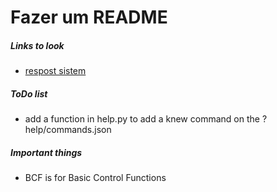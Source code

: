 # Fazer um README

##### Links to look

- [respost sistem](https://discordpy.readthedocs.io/en/latest/api.html#discord.Client.wait_for_message)

##### ToDo list

- add a function in help.py to add a knew command on the ?help/commands.json

##### Important things

- BCF is for Basic Control Functions